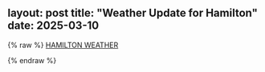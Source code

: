 layout: post
title: "Weather Update for Hamilton"
date: 2025-03-10
---

{% raw %}
<a class="weatherwidget-io" href="https://forecast7.com/en/43d26n79d87/hamilton/" data-label_1="HAMILTON" data-label_2="WEATHER" data-font="Ubuntu" data-icons="Climacons Animated" data-theme="sky">HAMILTON WEATHER</a>
<script>
!function(d,s,id){var js,fjs=d.getElementsByTagName(s)[0];if(!d.getElementById(id)){js=d.createElement(s);js.id=id;js.src='https://weatherwidget.io/js/widget.min.js';fjs.parentNode.insertBefore(js,fjs);}}(document,'script','weatherwidget-io-js');
</script>
{% endraw %}
